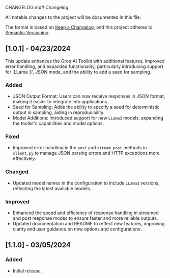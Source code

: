 CHANGELOG.md# Changelog

All notable changes to the project will be documented in this file.

The format is based on [Keep a Changelog](https://keepachangelog.com/en/1.0.0/), and this project adheres to [Semantic Versioning](https://semver.org/spec/v2.0.0.html).

## [1.0.1] - 04/23/2024
This update enhances the Groq AI Toolkit with additional features, improved error handling, and expanded functionality, particularly introducing support for 'LLama 3', JSON mode, and the ability to add a seed for sampling.

### Added
- JSON Output Format: Users can now receive responses in JSON format, making it easier to integrate into applications.
- Seed for Sampling: Adds the ability to specify a seed for deterministic output in sampling, aiding in reproducibility.
- Model Additions: Introduced support for new `LLama3` models, expanding the toolkit's capabilities and model options.

### Fixed
- Improved error handling in the `post` and `stream_post` methods in `client.py` to manage JSON parsing errors and HTTP exceptions more effectively.

### Changed
- Updated model names in the configuration to include `LLama3` versions, reflecting the latest available models.

### Improved
- Enhanced the speed and efficiency of response handling in streamed and post response modes to ensure faster and more reliable outputs.
- Updated documentation and README to reflect new features, improving clarity and user guidance on new options and configurations.

## [1.1.0] - 03/05/2024

### Added
- Initial release.
